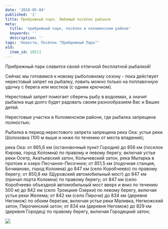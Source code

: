 ```yaml
---
date: '2018-05-04'
published: '1'
title: Прибрежный парк. Любимый посёлок рыбаков
meta:
  title: 'прибрежный парк, посёлок в коломенском районе'
  keywords: ''
  description: ''
tags: 'Новости, Посёлок "Прибрежный Парк"'
old:
  item_id: 10511
---
```

Прибрежный парк славится своей отличной бесплатной рыбалкой!

Сейчас мы готовимся к новому рыболовному сезону - пока действует нерестовый запрет на рыбалку, ловить можно только на поплавочную удочку с берега или мостков (с одним крючком). 

Нерестовый запрет помогает сберечь рыбу в водоемах, а значит рыбалка еще долго будет радовать своим разнообразием Вас и Ваших детей.

Нерестовые участки в Коломенском районе, где рыбалка запрещена полностью:  
  
Рыбалка в период нерестового запрета запрещена река Ока: устье реки Шолоховка (100 м выше и ниже по течению от места впадения);  

река Ока: от 865,6 км (остановочный пункт Городня) до 856 км (поселок Кирова, город Коломна) по правому и левому берегу, включая устье реки Осетр, Акатьевский затон, Колычевский затон, река Мытарка в протоке и озеро Песчаное-Песочное; от 851,5 км (лодочная станция, Бочманово, город Коломна) до 847 км (село Коробчеево) по правому берегу; от 850,8 км (Щуровский автомобильный мост) до 847 км (причал порта Коломна) по правому берегу; от 847 км (село Коробчеево объездной автомобильный мост вверх и вниз по течению 500 м) до 842 км (село Троицкие Озерки) по левому берегу, включая устье реки Желема; от 842 км (село Пирочи) до 834 км (деревня Негомож) по обоим берегам, включая устье реки Маливка, Негможский затон, Пирочинский затон; от 834 км (деревня Негомож) до 829 км (деревня Городец) по правому берегу, включая Городецкий затон;

![](/images/al3/pp_ryb2.jpg)
